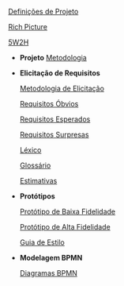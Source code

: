 [Definições de Projeto](definicao_projeto/definicao_projeto.md)

[Rich Picture](rich_picture/richpicture.md)

[5W2H](5W2H/5W2H.md)

* **Projeto**
	[Metodologia](metodologia/metodologia.md)


* **Elicitação de Requisitos**

	[Metodologia de Elicitação](requisitos/metodologia_elicitacao.md)

	[Requisitos Óbvios](requisitos/requisitos_obvios.md)

	[Requisitos Esperados](requisitos/requisitos_esperados.md)

	[Requisitos Surpresas](requisitos/requisitos_surpresas.md)

	[Léxico](lexico/lexico.md)

	[Glossário](glossario/glossario.md)

	[Estimativas](estimativas/estimativas.md)

* **Protótipos**

	[Protótipo de Baixa Fidelidade](prototipos/prototipo_baixa.md)

	[Protótipo de Alta Fidelidade](prototipos/prototipo_alta.md)

	[Guia de Estilo](prototipos/guia_estilo.md)

* **Modelagem BPMN**

	[Diagramas BPMN](bpmn/diagramas.md)
